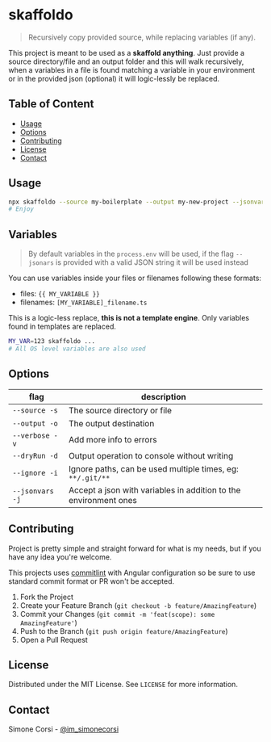 # skaffoldo

> Recursively copy provided source, while replacing variables (if any).

This project is meant to be used as a **skaffold anything**. Just provide a source directory/file and an output folder and this will walk recursively, when a variables in a file is found matching a variable in your environment or in the provided json (optional) it will logic-lessly be replaced.

## Table of Content

<!-- toc -->

- [Usage](#usage)
- [Options](#options)
- [Contributing](#contributing)
- [License](#license)
- [Contact](#contact)


<!-- GETTING STARTED -->

## Usage

```sh
npx skaffoldo --source my-boilerplate --output my-new-project --jsonvars '{"CUSTOM_VAR": "MyValue"}'
# Enjoy
```

## Variables

> By default variables in the `process.env` will be used, if the flag `--jsonars` is provided with a valid JSON string it will be used instead

You can use variables inside your files or filenames following these formats:

- files: `{{ MY_VARIABLE }}`
- filenames: `[MY_VARIABLE]_filename.ts`

This is a logic-less replace, **this is not a template engine**. Only variables found in templates are replaced.

```sh
MY_VAR=123 skaffoldo ...
# All OS level variables are also used
```

## Options

| flag | description |
| --- | --- |
| `--source -s` | The source directory or file |
| `--output -o` | The output destination|
| `--verbose -v` | Add more info to errors |
| `--dryRun -d` | Output operation to console without writing |
| `--ignore -i` | Ignore paths, can be used multiple times, eg: `**/.git/**` |
| `--jsonvars -j` | Accept a json with variables in addition to the environment ones |

<!-- CONTRIBUTING -->

## Contributing

Project is pretty simple and straight forward for what is my needs, but if you have any idea you're welcome.

This projects uses [commitlint](https://commitlint.js.org/) with Angular configuration so be sure to use standard commit format or PR won't be accepted.

1. Fork the Project
2. Create your Feature Branch (`git checkout -b feature/AmazingFeature`)
3. Commit your Changes (`git commit -m 'feat(scope): some AmazingFeature'`)
4. Push to the Branch (`git push origin feature/AmazingFeature`)
5. Open a Pull Request

<!-- LICENSE -->

## License

Distributed under the MIT License. See `LICENSE` for more information.

<!-- CONTACT -->

## Contact

Simone Corsi - [@im_simonecorsi](https://twitter.com/im_simonecorsi)
